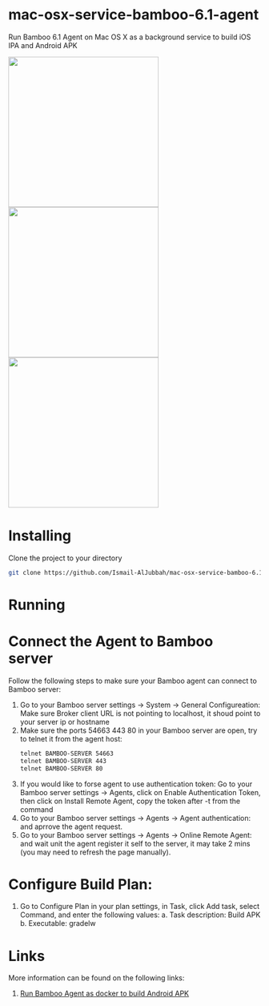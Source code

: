 # mac-osx-service-bamboo-6.1-agent
Run Bamboo 6.1 Agent on Mac OS X as a background service to build iOS IPA and Android APK

<img width="300" src="https://www.apple.com/hk/en/macos/images/og.jpg?201705142356"/><img width="300" src="https://wac-cdn.atlassian.com/dam/jcr:4f99ae3f-808f-44f1-9647-2b7cb87bb0e6/bamboo_rgb_slate.png?cdnVersion=fr"/><img width="300" src="https://docs.particle.io/assets/images/apple-android.png"/>

# Installing
Clone the project to your directory
```bash
git clone https://github.com/Ismail-AlJubbah/mac-osx-service-bamboo-6.1-agent.git
```
# Running


# Connect the Agent to Bamboo server
Follow the following steps to make sure your Bamboo agent can connect to Bamboo server:
1. Go to your Bamboo server settings -> System -> General Configureation: 
   Make sure Broker client URL is not pointing to localhost, it shoud point to your server ip or hostname
2. Make sure the ports 54663 443 80 in your Bamboo server are open, try to telnet it from the agent host:
   ```bash
   telnet BAMBOO-SERVER 54663
   telnet BAMBOO-SERVER 443
   telnet BAMBOO-SERVER 80
   ```
3. If you would like to forse agent to use authentication token: 
	Go to your Bamboo server settings -> Agents, click on Enable Authentication Token, then click on Install Remote Agent, copy the token after -t from the command
4. Go to your Bamboo server settings -> Agents -> Agent authentication: and aprrove the agent request.
5. Go to your Bamboo server settings -> Agents -> Online Remote Agent: and wait unit the agent register it self to the server, it may take 2 mins (you may need to refresh the page manually).

# Configure Build Plan:
1. Go to Configure Plan in your plan settings, in Task, click Add task, select Command, and enter the following values:
        a. Task description: Build APK
        b. Executable: gradelw

# Links
More information can be found on the following links:

1. [Run Bamboo Agent as docker to build Android APK](https://github.com/Ismail-AlJubbah/docker-bamboo-6.1-agent-android)
